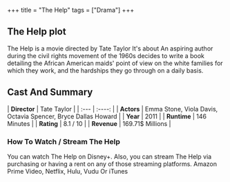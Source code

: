 +++
title = "The Help"
tags = ["Drama"]
+++
## The Help plot
The Help is a movie directed by Tate Taylor It's about An aspiring author during the civil rights movement of the 1960s decides to write a book detailing the African American maids' point of view on the white families for which they work, and the hardships they go through on a daily basis.
## Cast And Summary
| **Director**      | Tate Taylor |
    | :---        |    :----:   |
    |  **Actors** | Emma Stone, Viola Davis, Octavia Spencer, Bryce Dallas Howard |
    | **Year**   | 2011    |
    |  **Runtime** | 146 Minutes |
    |  **Rating** | 8.1 / 10 | 
    |  **Revenue** | 169.71$ Millions |
### How To Watch / Stream The Help
You can watch The Help on Disney+.
Also, you can stream The Help via purchasing or having a rent on any of those streaming platforms.
Amazon Prime Video, Netflix, Hulu, Vudu Or iTunes